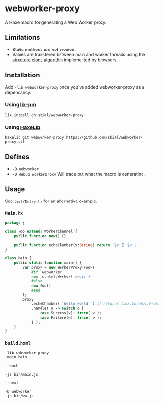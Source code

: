 # webworker-proxy

A Haxe macro for generating a Web Worker proxy.

## Limitations

- Static methods _are not_ proxied.
- Values are transfered between main and worker threads using the [structure clone algorithm](https://developer.mozilla.org/en-US/docs/Web/API/Web_Workers_API/Structured_clone_algorithm) implemented by browsers.

## Installation

Add `-lib webworker-proxy` once you've added webworker-proxy as a dependancy.

### Using [lix-pm](https://github.com/lix-pm/lix.client#readme)

`lix install gh:skial/webworker-proxy`

### Using [HaxeLib](https://lib.haxe.org/documentation/using-haxelib/#git)

`haxelib git webworker-proxy https://github.com/skial/webworker-proxy.git`


## Defines

- `-D webworker`
- `-D debug_workerproxy` Will trace out what the macro is generating.

## Usage

See [`test/Entry.hx`](https://github.com/skial/webworker-proxy/blob/master/test/Entry.hx) for an alternative example.

### `Main.hx`
```Haxe
package ;

class Foo extends WorkerChannel {
    public function new() {}

    public function echoChamber(v:String) return '$v {} $v';
}

class Main {
    public static function main() {
        var proxy = new WorkerProxy<Foo>(
            #if !webworker
            new js.html.Worker('ww.js')
            #else
            new Foo()
            #end
        );
        proxy
            .echoChamber( 'hello world' ) // returns tink.CoreApi.Promise<String>
            .handle( o -> switch o {
                case Success(v): trace( v );
                case Failure(e): trace( e );
            } );
    }
}
```

### `build.hxml`
```
-lib webworker-proxy
-main Main

--each

-js bin/main.js

--next

-D webworker
-js bin/ww.js
```